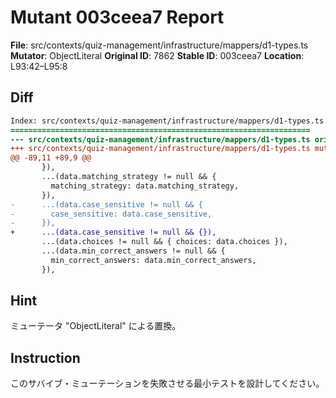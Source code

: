 # Mutant 003ceea7 Report

**File**: src/contexts/quiz-management/infrastructure/mappers/d1-types.ts
**Mutator**: ObjectLiteral
**Original ID**: 7862
**Stable ID**: 003ceea7
**Location**: L93:42–L95:8

## Diff

```diff
Index: src/contexts/quiz-management/infrastructure/mappers/d1-types.ts
===================================================================
--- src/contexts/quiz-management/infrastructure/mappers/d1-types.ts	original
+++ src/contexts/quiz-management/infrastructure/mappers/d1-types.ts	mutated #7862
@@ -89,11 +89,9 @@
       }),
       ...(data.matching_strategy != null && {
         matching_strategy: data.matching_strategy,
       }),
-      ...(data.case_sensitive != null && {
-        case_sensitive: data.case_sensitive,
-      }),
+      ...(data.case_sensitive != null && {}),
       ...(data.choices != null && { choices: data.choices }),
       ...(data.min_correct_answers != null && {
         min_correct_answers: data.min_correct_answers,
       }),
```

## Hint

ミューテータ "ObjectLiteral" による置換。

## Instruction

このサバイブ・ミューテーションを失敗させる最小テストを設計してください。
